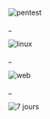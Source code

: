 ![pentest](https://user-images.githubusercontent.com/103072020/162439861-d06eab44-7d04-4935-8b21-c30d0eebfaf5.png)

_

![linux](https://user-images.githubusercontent.com/103072020/162439914-a37870bd-d017-467b-be98-d923719e9bb8.png)

_

![web](https://user-images.githubusercontent.com/103072020/162439932-c2b1c7f4-5a61-4127-8fbe-ff066942dc0b.png)

_

![7 jours](https://user-images.githubusercontent.com/103072020/162439971-39ce7c93-d265-49f2-b0bd-33aa50250a29.png)
